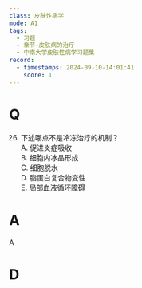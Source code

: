 ```yaml
---
class: 皮肤性病学
mode: A1
tags:
  - 习题
  - 章节-皮肤病的治疗
  - 中南大学皮肤性病学习题集
record:
  - timestamps: 2024-09-10-14:01:41
    score: 1
---
```


# Q
26. 下述哪点不是冷冻治疗的机制？  
A. 促进炎症吸收  
B. 细胞内冰晶形成  
C. 细胞脱水  
D. 脂蛋白复合物变性  
E. 局部血液循环障碍  
# A
A
# D
